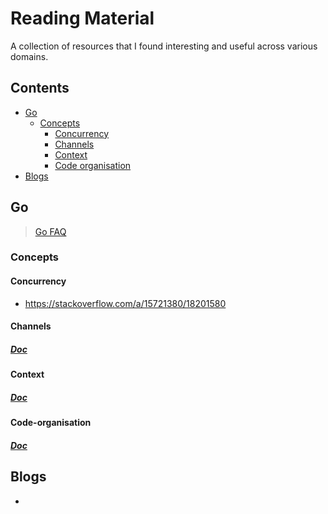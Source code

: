 # Reading Material
A collection of resources that I found interesting and useful across various domains.

## Contents
- [Go](#go)
    - [Concepts](#concepts)  
        - [Concurrency](#concurrency) 
        - [Channels](#channels)
        - [Context](#context)
        - [Code organisation](#code-organisation)
- [Blogs](#blogs)

## Go
> [Go FAQ](https://golang.org/doc/faq)

### Concepts

#### Concurrency
- https://stackoverflow.com/a/15721380/18201580

#### Channels
##### [Doc](https://github.com/manitejav/reading-material/blob/main/go/channels.md)

#### Context
##### [Doc](https://github.com/manitejav/reading-material/blob/main/go/context.md)

#### Code-organisation
##### [Doc](https://github.com/manitejav/reading-material/blob/main/go/code-organisation.md)

## Blogs
- 
